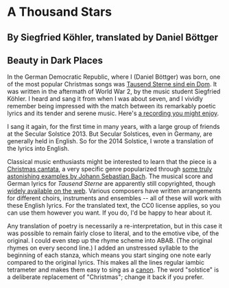 #  A Thousand Stars
## By Siegfried Köhler, translated by Daniel Böttger
## Beauty in Dark Places

In the German Democratic Republic, where I (Daniel Böttger) was born,
one of the most popular Christmas songs was [Tausend Sterne sind ein
Dom](https://en.wikipedia.org/wiki/Tausend_Sterne_sind_ein_Dom). It
was written in the aftermath of World War 2, by the music student Siegfried
Köhler.  I heard and sang it from when I was about seven, and I
vividly remember being impressed with the match between its remarkably
poetic lyrics and its tender and serene music. Here's [a
recording you might enjoy](https://www.youtube.com/embed/i1Ymq0CU8Kw).


I sang it again, for the first time in many years, with a large group
of friends at the Secular Solstice 2013. But Secular Solstices, even
in Germany, are generally held in English. So for the 2014 Solstice, I
wrote a translation of the lyrics into English.

Classical music enthusiasts might be interested to learn that the
piece is a [Christmas
cantata](https://en.wikipedia.org/wiki/Christmas_cantata), a very
specific genre popularized through [some truly
astonishing examples by Johann Sebastian Bach](https://en.wikipedia.org/wiki/Christmas_cantata#Bach). The musical score
and German lyrics for <em>Tausend Sterne</em> are apparently still
copyrighted, though [widely
available on the web](https://www.google.de/search?q=tausend+sterne+sind+ein+dom+noten&amp;tbm=isch). Various composers have written arrangements
for different choirs, instruments and ensembles -- all of these
will work with these English lyrics. For the translated text, the CC0
license applies, so you can use them however you want. If you do,
I'd be happy to hear about it.


Any translation of poetry is necessarily a re-interpretation, but in this case it was possible to remain fairly close to literal, and to the emotive vibe, of the original. I could even step up the rhyme scheme into ABAB. (The original rhymes on every second line.) I added an unstressed syllable to the beginning of each stanza, which means you start singing one note early compared to the original lyrics. This makes all the lines regular iambic tetrameter and makes them easy to sing as a [canon](https://en.wikipedia.org/wiki/Canon_%28music%29). The word "solstice" is a deliberate replacement of "Christmas"; change it back if you prefer.
